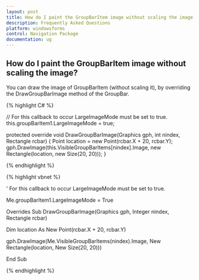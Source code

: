 ```yaml
---
layout: post
title: How do I paint the GroupBarItem image without scaling the image
description: Frequently Asked Questions
platform: windowsforms
control: Navigation Package
documentation: ug
---
```

## How do I paint the GroupBarItem image without scaling the image?

You can draw the image of GroupBarItem (without scaling it), by overriding the DrawGroupBarImage method of the GroupBar. 

{% highlight C# %}  

// For this callback to occur LargeImageMode must be set to true.
 this.groupBarItem1.LargeImageMode = true;

protected override void DrawGroupBarImage(Graphics gph, int nindex, Rectangle rcbar)
{
Point location = new Point(rcbar.X + 20, rcbar.Y);
gph.DrawImage(this.VisibleGroupBarItems[nindex].Image, new Rectangle(location, new Size(20, 20)));
}

{% endhighlight %}


{% highlight vbnet %} 

' For this callback to occur LargeImageMode must be set to true.

Me.groupBarItem1.LargeImageMode = True

Overrides Sub DrawGroupBarImage(Graphics gph, Integer nindex, Rectangle rcbar)

Dim location As New Point(rcbar.X + 20, rcbar.Y)

gph.DrawImage(Me.VisibleGroupBarItems(nindex).Image, New Rectangle(location, New Size(20, 20)))

End Sub

{% endhighlight %}